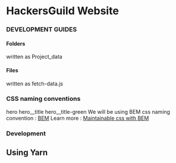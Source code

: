 # HackersGuild Website

### DEVELOPMENT GUIDES
#### Folders
written as Project_data
#### Files
written as fetch-data.js

### CSS naming conventions
hero
hero__title
hero__title-green
We will be using BEM css naming convention : [BEM](http://getbem.com/introduction/)
Learn more : [Maintainable css with BEM](https://www.integralist.co.uk/posts/bem/#4)

### Development
## Using Yarn 

